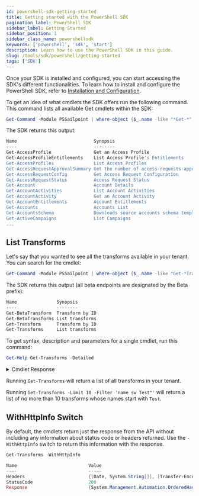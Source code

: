 ```yaml
---
id: powershell-sdk-getting-started
title: Getting started with the PowerShell SDK
pagination_label: PowerShell SDK
sidebar_label: Getting Started
sidebar_position: 1
sidebar_class_name: powershellsdk
keywords: ['powershell', 'sdk', 'start']
description: Learn how to use the PowerShell SDK in this guide.
slug: /tools/sdk/powershell/getting-started
tags: ['SDK']
---
```


Once your SDK is installed and configured, you can start accessing the SDK's different functionalities. To learn how to install and configure the PowerShell SDK, refer to [Installation and Configuration](./index.mdx).

To get an idea of what cmdlets the SDK offers run the following command. This command lists all available Get cmdlets within the SDK:

```powershell
Get-Command -Module PSSailpoint | where-object {$_.name -like "*Get-*" } | Sort-Object Name | Get-Help | Format-Table Name, Synopsis
```

The SDK returns this output:

```powershell
Name                             Synopsis
----                             --------
Get-AccessProfile                Get an Access Profile
Get-AccessProfileEntitlements    List Access Profile's Entitlements
Get-AccessProfiles               List Access Profiles
Get-AccessRequestApprovalSummary Get the number of access-requests-approvals
Get-AccessRequestConfig          Get Access Request Configuration
Get-AccessRequestStatus          Access Request Status
Get-Account                      Account Details
Get-AccountActivities            List Account Activities
Get-AccountActivity              Get an Account Activity
Get-AccountEntitlements          Account Entitlements
Get-Accounts                     Accounts List
Get-AccountsSchema               Downloads source accounts schema template
Get-ActiveCampaigns              List Campaigns
...
```

## List Transforms

Let's say that you wanted to see all the transforms available in your tenant. You can search for the cmdlet:

```powershell
Get-Command -Module PSSailpoint | where-object {$_.name -like "Get-*Transform*" } | Sort-Object Name | Get-Help | Format-Table Name, Synopsis
```

The SDK returns this output (all beta endpoints are designated by the Beta prefix):

```powershell
Name               Synopsis
----               --------
Get-BetaTransform  Transform by ID
Get-BetaTransforms List transforms
Get-Transform      Transform by ID
Get-Transforms     List transforms
```

To get syntax, description and parameters for a single cmdlet, run this command:

```powershell
Get-Help Get-Transforms -Detailed
```

<details>
<summary>Cmdlet Response</summary>

```text
NAME
    Get-Transforms
    
SYNOPSIS
    List transforms
    
    
SYNTAX
    Get-Transforms [[-Offset] <Nullable`1>] [[-Limit] <Nullable`1>] [[-Count] <Nullable`1>] [[-Name] <String>] [[-Filters] <String>] [-WithHttpInfo] [<CommonParameters>]
    
    
DESCRIPTION
    Gets a list of all saved transform objects. A token with 'transforms-list read' authority is required to call this API.
    

PARAMETERS
    -Offset <Nullable`1>
        Offset into the full result set. Usually specified with *limit* to paginate through the results. For more information, refer to [V3 API Standard Collection 
        Parameters](https://developer.sailpoint.com/idn/api/standard-collection-parameters).
        
    -Limit <Nullable`1>
        Max number of results to return. For more information, refer to [V3 API Standard Collection Parameters](https://developer.sailpoint.com/idn/api/standard-collection-parameters).
        
    -Count <Nullable`1>
        If *true* it will populate the *X-Total-Count* response header with the number of results that would be returned if *limit* and *offset* were ignored.  Since requesting a total count can have a 
        performance impact, it is recommended not to send **count=true** if that value will not be used. For more information, refer to [V3 API Standard Collection 
        Parameters](https://developer.sailpoint.com/idn/api/standard-collection-parameters).
        
    -Name <String>
        Name of the transform to retrieve from the list.
        
    -Filters <String>
        Filter results using the standard syntax described in [V3 API Standard Collection Parameters](https://developer.sailpoint.com/idn/api/standard-collection-parameters#filtering-results). Filtering is 
        supported for the following fields and operators:  **internal**: *eq*  **name**: *eq, sw*
        
    -WithHttpInfo [<SwitchParameter>]
        A switch that, when enabled, will return a hash table of Response, StatusCode and Headers, instead of just the Response.
        
    <CommonParameters>
        This cmdlet supports the common parameters: Verbose, Debug,
        ErrorAction, ErrorVariable, WarningAction, WarningVariable,
        OutBuffer, PipelineVariable, and OutVariable. For more information, refer to
        about_CommonParameters (https://go.microsoft.com/fwlink/?LinkID=113216).
```

</details>

Running `Get-Transforms` will return a list of all transforms in your tenant.

Running `Get-Transforms -Limit 10 -Filter 'name sw Test"'` will return a list of no more than 10 transforms whose names start with `Test`.

## WithHttpInfo Switch

By default, the cmdlets return just the response from the API without including any information about status code or headers returned. Use the `-WithHttpInfo` switch to return this information with the response.

```powershell
Get-Transforms -WithHttpInfo

Name                           Value
----                           -----
Headers                        {[Date, System.String[]], [Transfer-Encoding, System.String[]], [Connection, System.String[]], [Server, System.String[]]…}
StatusCode                     200
Response                       {System.Management.Automation.OrderedHashtable, System.Management.Automation.OrderedHashtable, System.Management.Automation.Ordered…
```
